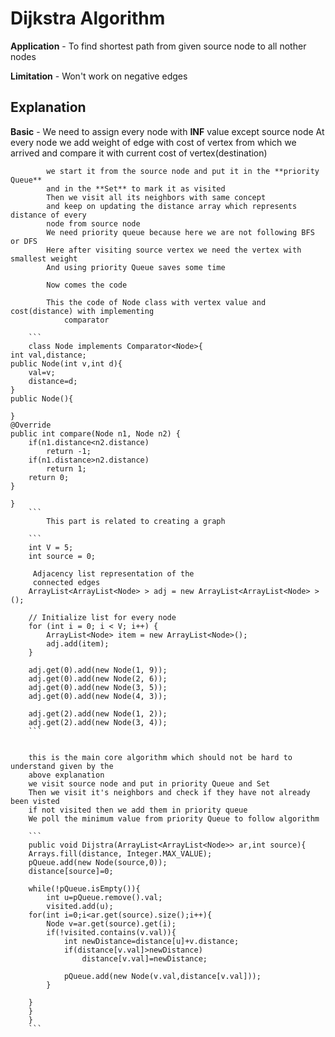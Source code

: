 # Dijkstra Algorithm

**Application** - To find shortest path from given source node to all nother nodes

**Limitation** - Won't work on negative edges


## Explanation

**Basic** - We need to assign every node with **INF**  value except source node
			At every node we add weight of edge with cost of vertex from which 
			we arrived  and  compare it with current cost of vertex(destination)
			
			we start it from the source node and put it in the **priority Queue**
			and in the **Set** to mark it as visited 
			Then we visit all its neighbors with same concept
			and keep on updating the distance array which represents distance of every
			node from source node
			We need priority queue because here we are not following BFS or DFS 
			Here after visiting source vertex we need the vertex with smallest weight
			And using priority Queue saves some time
			
			Now comes the code
			
			This the code of Node class with vertex value and cost(distance) with implementing
				comparator
			
		```
		class Node implements Comparator<Node>{
	int val,distance;
	public Node(int v,int d){
		val=v;
		distance=d;
	}
	public Node(){
		
	}
	@Override
	public int compare(Node n1, Node n2) {
		if(n1.distance<n2.distance)
			return -1;
		if(n1.distance>n2.distance)
			return 1;
		return 0;
	}
	
	}
		```
			This part is related to creating a graph 
			
		```
		int V = 5; 
        int source = 0; 
  
         Adjacency list representation of the  
         connected edges 
        ArrayList<ArrayList<Node> > adj = new ArrayList<ArrayList<Node> >(); 
  
        // Initialize list for every node 
        for (int i = 0; i < V; i++) { 
            ArrayList<Node> item = new ArrayList<Node>(); 
            adj.add(item); 
        } 
  
        adj.get(0).add(new Node(1, 9)); 
        adj.get(0).add(new Node(2, 6)); 
        adj.get(0).add(new Node(3, 5)); 
        adj.get(0).add(new Node(4, 3)); 
  
        adj.get(2).add(new Node(1, 2)); 
        adj.get(2).add(new Node(3, 4)); 
		```
		
		
		this is the main core algorithm which should not be hard to understand given by the 
		above explanation 
		we visit source node and put in priority Queue and Set 
		Then we visit it's neighbors and check if they have not already been visted 
		if not visited then we add them in priority queue
		We poll the minimum value from priority Queue to follow algorithm
		
		```
		public void Dijstra(ArrayList<ArrayList<Node>> ar,int source){
		Arrays.fill(distance, Integer.MAX_VALUE);
		pQueue.add(new Node(source,0));
		distance[source]=0;
		
		while(!pQueue.isEmpty()){
			int u=pQueue.remove().val;
			visited.add(u);
		for(int i=0;i<ar.get(source).size();i++){
			Node v=ar.get(source).get(i);
			if(!visited.contains(v.val)){
				int newDistance=distance[u]+v.distance;
				if(distance[v.val]>newDistance)
					distance[v.val]=newDistance;
				
				pQueue.add(new Node(v.val,distance[v.val]));
			}
			
		}
		}
		}
		```
